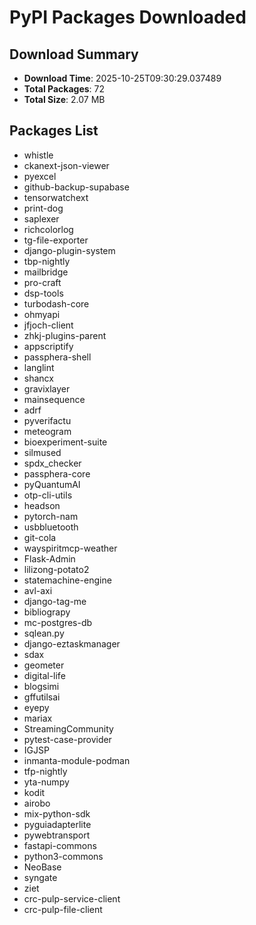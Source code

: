 # PyPI Packages Downloaded

## Download Summary
- **Download Time**: 2025-10-25T09:30:29.037489
- **Total Packages**: 72
- **Total Size**: 2.07 MB

## Packages List
- whistle
- ckanext-json-viewer
- pyexcel
- github-backup-supabase
- tensorwatchext
- print-dog
- saplexer
- richcolorlog
- tg-file-exporter
- django-plugin-system
- tbp-nightly
- mailbridge
- pro-craft
- dsp-tools
- turbodash-core
- ohmyapi
- jfjoch-client
- zhkj-plugins-parent
- appscriptify
- passphera-shell
- langlint
- shancx
- gravixlayer
- mainsequence
- adrf
- pyverifactu
- meteogram
- bioexperiment-suite
- silmused
- spdx_checker
- passphera-core
- pyQuantumAI
- otp-cli-utils
- headson
- pytorch-nam
- usbbluetooth
- git-cola
- wayspiritmcp-weather
- Flask-Admin
- lilizong-potato2
- statemachine-engine
- avl-axi
- django-tag-me
- bibliograpy
- mc-postgres-db
- sqlean.py
- django-eztaskmanager
- sdax
- geometer
- digital-life
- blogsimi
- gffutilsai
- eyepy
- mariax
- StreamingCommunity
- pytest-case-provider
- IGJSP
- inmanta-module-podman
- tfp-nightly
- yta-numpy
- kodit
- airobo
- mix-python-sdk
- pyguiadapterlite
- pywebtransport
- fastapi-commons
- python3-commons
- NeoBase
- syngate
- ziet
- crc-pulp-service-client
- crc-pulp-file-client
